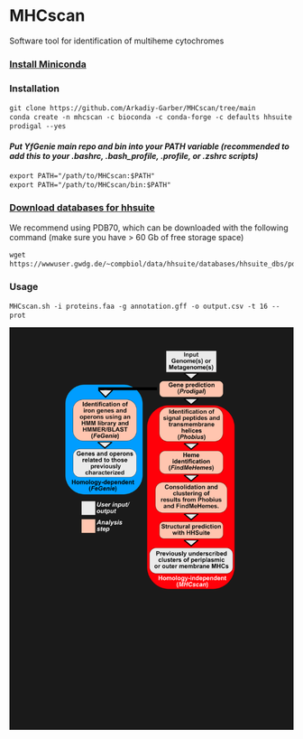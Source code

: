 # MHCscan
Software tool for identification of multiheme cytochromes

### [Install Miniconda](https://docs.conda.io/en/latest/miniconda.html)
### Installation
    git clone https://github.com/Arkadiy-Garber/MHCscan/tree/main
    conda create -n mhcscan -c bioconda -c conda-forge -c defaults hhsuite prodigal --yes
    
#### *Put YfGenie main repo and bin into your PATH variable (recommended to add this to your .bashrc, .bash_profile, .profile, or .zshrc scripts)*
    export PATH="/path/to/MHCscan:$PATH"
    export PATH="/path/to/MHCscan/bin:$PATH"
    
### [Download databases for hhsuite](https://github.com/soedinglab/hh-suite)
We recommend using PDB70, which can be downloaded with the following command (make sure you have > 60 Gb of free storage space)

    wget https://wwwuser.gwdg.de/~compbiol/data/hhsuite/databases/hhsuite_dbs/pdb70_from_mmcif_latest.tar.gz

### Usage
    MHCscan.sh -i proteins.faa -g annotation.gff -o output.csv -t 16 --prot

![pipeline](https://github.com/Arkadiy-Garber/MHCscan/blob/main/pipeline.png)

